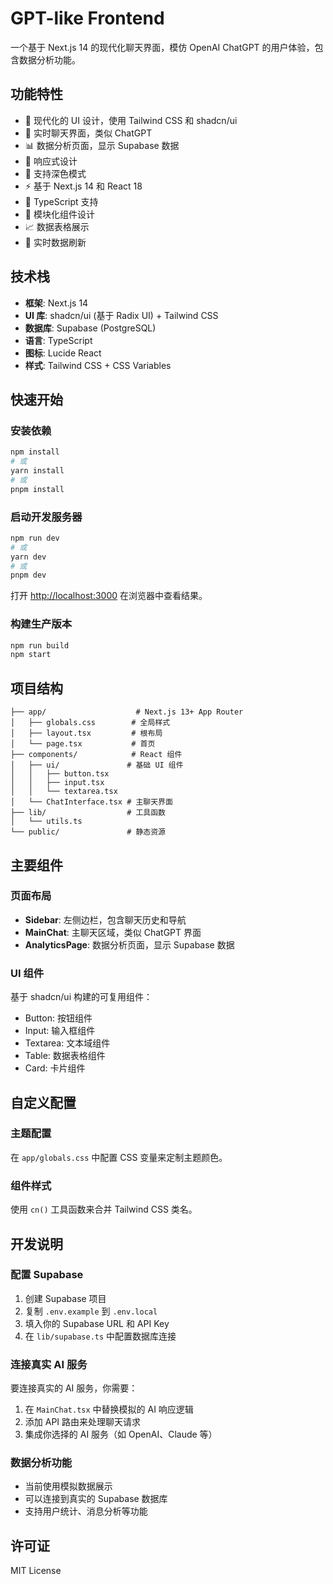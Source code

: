 # GPT-like Frontend

一个基于 Next.js 14 的现代化聊天界面，模仿 OpenAI ChatGPT 的用户体验，包含数据分析功能。

## 功能特性

- 🎨 现代化的 UI 设计，使用 Tailwind CSS 和 shadcn/ui
- 💬 实时聊天界面，类似 ChatGPT
- 📊 数据分析页面，显示 Supabase 数据
- 📱 响应式设计
- 🌙 支持深色模式
- ⚡ 基于 Next.js 14 和 React 18
- 🎯 TypeScript 支持
- 🧩 模块化组件设计
- 📈 数据表格展示
- 🔄 实时数据刷新

## 技术栈

- **框架**: Next.js 14
- **UI 库**: shadcn/ui (基于 Radix UI) + Tailwind CSS
- **数据库**: Supabase (PostgreSQL)
- **语言**: TypeScript
- **图标**: Lucide React
- **样式**: Tailwind CSS + CSS Variables

## 快速开始

### 安装依赖

```bash
npm install
# 或
yarn install
# 或
pnpm install
```

### 启动开发服务器

```bash
npm run dev
# 或
yarn dev
# 或
pnpm dev
```

打开 [http://localhost:3000](http://localhost:3000) 在浏览器中查看结果。

### 构建生产版本

```bash
npm run build
npm start
```

## 项目结构

```
├── app/                    # Next.js 13+ App Router
│   ├── globals.css        # 全局样式
│   ├── layout.tsx         # 根布局
│   └── page.tsx           # 首页
├── components/            # React 组件
│   ├── ui/               # 基础 UI 组件
│   │   ├── button.tsx
│   │   ├── input.tsx
│   │   └── textarea.tsx
│   └── ChatInterface.tsx # 主聊天界面
├── lib/                  # 工具函数
│   └── utils.ts
└── public/               # 静态资源
```

## 主要组件

### 页面布局
- **Sidebar**: 左侧边栏，包含聊天历史和导航
- **MainChat**: 主聊天区域，类似 ChatGPT 界面
- **AnalyticsPage**: 数据分析页面，显示 Supabase 数据

### UI 组件
基于 shadcn/ui 构建的可复用组件：
- Button: 按钮组件
- Input: 输入框组件  
- Textarea: 文本域组件
- Table: 数据表格组件
- Card: 卡片组件

## 自定义配置

### 主题配置
在 `app/globals.css` 中配置 CSS 变量来定制主题颜色。

### 组件样式
使用 `cn()` 工具函数来合并 Tailwind CSS 类名。

## 开发说明

### 配置 Supabase
1. 创建 Supabase 项目
2. 复制 `.env.example` 到 `.env.local`
3. 填入你的 Supabase URL 和 API Key
4. 在 `lib/supabase.ts` 中配置数据库连接

### 连接真实 AI 服务
要连接真实的 AI 服务，你需要：

1. 在 `MainChat.tsx` 中替换模拟的 AI 响应逻辑
2. 添加 API 路由来处理聊天请求
3. 集成你选择的 AI 服务（如 OpenAI、Claude 等）

### 数据分析功能
- 当前使用模拟数据展示
- 可以连接到真实的 Supabase 数据库
- 支持用户统计、消息分析等功能

## 许可证

MIT License

 
